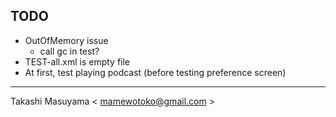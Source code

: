 
TODO
----
* OutOfMemory issue
  * call gc in test?
* TEST-all.xml is empty file
* At first, test playing podcast (before testing preference screen)
---
Takashi Masuyama < mamewotoko@gmail.com >
